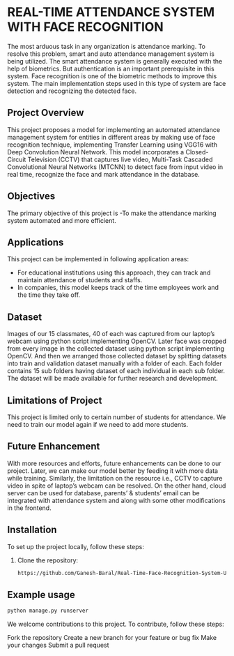 # REAL-TIME ATTENDANCE SYSTEM WITH FACE RECOGNITION

The most arduous task in any organization is attendance marking. To resolve this problem, 
smart and auto attendance management system is being utilized. The smart attendance 
system is generally executed with the help of biometrics. But authentication is an important 
prerequisite in this system. Face recognition is one of the biometric methods to improve this 
system. The main implementation steps used in this type of system are face detection and 
recognizing the detected face.

## Project Overview

This project proposes a model for implementing an automated attendance management 
system for entities in different areas by making use of face recognition technique, 
implementing Transfer Learning using VGG16 with Deep Convolution Neural Network. 
This model incorporates a Closed-Circuit Television (CCTV) that captures live video, 
Multi-Task Cascaded Convolutional Neural Networks (MTCNN) to detect face from input 
video in real time, recognize the face and mark attendance in the database.

## Objectives 

The primary objective of this project is
-To make the attendance marking system automated and more efficient.

## Applications

This project can be implemented in following application areas:
- For educational institutions using this approach, they can track and maintain 
attendance of students and staffs.
- In companies, this model keeps track of the time employees work and the time they 
take off.


## Dataset

Images of our 15 classmates, 40 of each was captured from our laptop’s webcam using 
python script implementing OpenCV. Later face was cropped from every image in the
collected dataset using python script implementing OpenCV. And then we arranged those 
collected dataset by splitting datasets into train and validation dataset manually with a folder 
of each. Each folder contains 15 sub folders having dataset of each individual in each sub 
folder. The dataset will be made available for further research and development.

## Limitations of Project

This project is limited only to certain number of students for attendance. We need to train 
our model again if we need to add more students.

## Future Enhancement

With more resources and efforts, future enhancements can be done to our project. Later, we 
can make our model better by feeding it with more data while training. Similarly, the 
limitation on the resource i.e., CCTV to capture video in spite of laptop’s webcam can be 
resolved. On the other hand, cloud server can be used for database, parents’ & students’ 
email can be integrated with attendance system and along with some other modifications in 
the frontend.

## Installation

To set up the project locally, follow these steps:

1. Clone the repository:
   ```bash
   https://github.com/Ganesh-Baral/Real-Time-Face-Recognition-System-Using-Deep-Learning.git 
   

## Example usage
```bash 
python manage.py runserver
```
We welcome contributions to this project. To contribute, follow these steps:

Fork the repository
Create a new branch for your feature or bug fix
Make your changes
Submit a pull request

